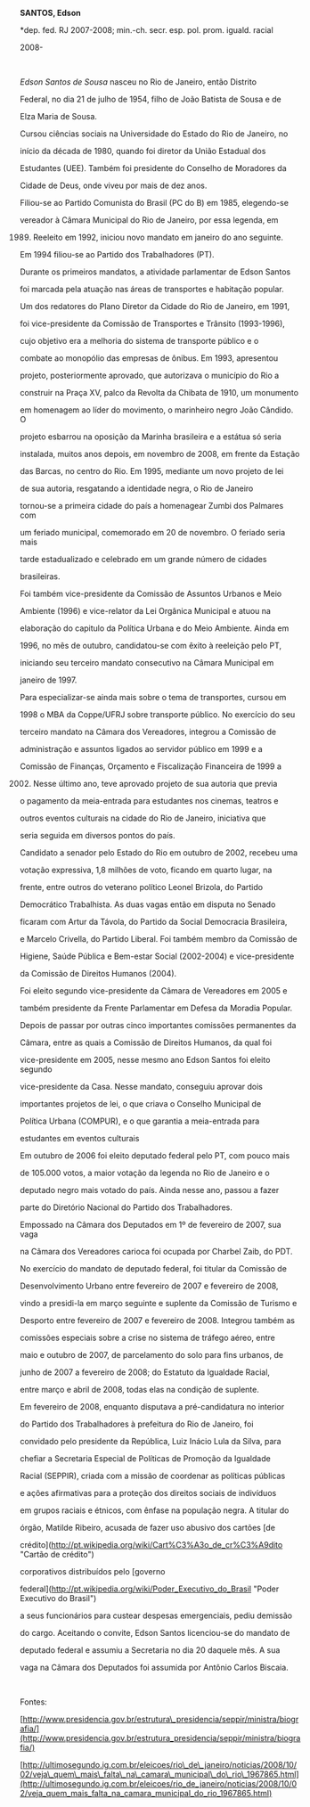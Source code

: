 **SANTOS, Edson**



\*dep. fed. RJ 2007-2008; min.-ch. secr. esp. pol. prom. iguald. racial

2008-



 



*Edson Santos de Sousa* nasceu no Rio de Janeiro, então Distrito

Federal, no dia 21 de julho de 1954, filho de João Batista de Sousa e de

Elza Maria de Sousa.



Cursou ciências sociais na Universidade do Estado do Rio de Janeiro, no

início da década de 1980, quando foi diretor da União Estadual dos

Estudantes (UEE). Também foi presidente do Conselho de Moradores da

Cidade de Deus, onde viveu por mais de dez anos.



Filiou-se ao Partido Comunista do Brasil (PC do B) em 1985, elegendo-se

vereador à Câmara Municipal do Rio de Janeiro, por essa legenda, em

1989. Reeleito em 1992, iniciou novo mandato em janeiro do ano seguinte.

Em 1994 filiou-se ao Partido dos Trabalhadores (PT).



Durante os primeiros mandatos, a atividade parlamentar de Edson Santos

foi marcada pela atuação nas áreas de transportes e habitação popular.

Um dos redatores do Plano Diretor da Cidade do Rio de Janeiro, em 1991,

foi vice-presidente da Comissão de Transportes e Trânsito (1993-1996),

cujo objetivo era a melhoria do sistema de transporte público e o

combate ao monopólio das empresas de ônibus. Em 1993, apresentou

projeto, posteriormente aprovado, que autorizava o município do Rio a

construir na Praça XV, palco da Revolta da Chibata de 1910, um monumento

em homenagem ao líder do movimento, o marinheiro negro João Cândido. O

projeto esbarrou na oposição da Marinha brasileira e a estátua só seria

instalada, muitos anos depois, em novembro de 2008, em frente da Estação

das Barcas, no centro do Rio. Em 1995, mediante um novo projeto de lei

de sua autoria, resgatando a identidade negra, o Rio de Janeiro

tornou-se a primeira cidade do país a homenagear Zumbi dos Palmares com

um feriado municipal, comemorado em 20 de novembro. O feriado seria mais

tarde estadualizado e celebrado em um grande número de cidades

brasileiras.



Foi também vice-presidente da Comissão de Assuntos Urbanos e Meio

Ambiente (1996) e vice-relator da Lei Orgânica Municipal e atuou na

elaboração do capitulo da Política Urbana e do Meio Ambiente. Ainda em

1996, no mês de outubro, candidatou-se com êxito à reeleição pelo PT,

iniciando seu terceiro mandato consecutivo na Câmara Municipal em

janeiro de 1997.



Para especializar-se ainda mais sobre o tema de transportes, cursou em

1998 o MBA da Coppe/UFRJ sobre transporte público. No exercício do seu

terceiro mandato na Câmara dos Vereadores, integrou a Comissão de

administração e assuntos ligados ao servidor público em 1999 e a

Comissão de Finanças, Orçamento e Fiscalização Financeira de 1999 a

2002. Nesse último ano, teve aprovado projeto de sua autoria que previa

o pagamento da meia-entrada para estudantes nos cinemas, teatros e

outros eventos culturais na cidade do Rio de Janeiro, iniciativa que

seria seguida em diversos pontos do país.



Candidato a senador pelo Estado do Rio em outubro de 2002, recebeu uma

votação expressiva, 1,8 milhões de voto, ficando em quarto lugar, na

frente, entre outros do veterano político Leonel Brizola, do Partido

Democrático Trabalhista. As duas vagas então em disputa no Senado

ficaram com Artur da Távola, do Partido da Social Democracia Brasileira,

e Marcelo Crivella, do Partido Liberal. Foi também membro da Comissão de

Higiene, Saúde Pública e Bem-estar Social (2002-2004) e vice-presidente

da Comissão de Direitos Humanos (2004).



Foi eleito segundo vice-presidente da Câmara de Vereadores em 2005 e

também presidente da Frente Parlamentar em Defesa da Moradia Popular.

Depois de passar por outras cinco importantes comissões permanentes da

Câmara, entre as quais a Comissão de Direitos Humanos, da qual foi

vice-presidente em 2005, nesse mesmo ano Edson Santos foi eleito segundo

vice-presidente da Casa. Nesse mandato, conseguiu aprovar dois

importantes projetos de lei, o que criava o Conselho Municipal de

Política Urbana (COMPUR), e o que garantia a meia-entrada para

estudantes em eventos culturais



Em outubro de 2006 foi eleito deputado federal pelo PT, com pouco mais

de 105.000 votos, a maior votação da legenda no Rio de Janeiro e o

deputado negro mais votado do país. Ainda nesse ano, passou a fazer

parte do Diretório Nacional do Partido dos Trabalhadores.



Empossado na Câmara dos Deputados em 1º de fevereiro de 2007, sua vaga

na Câmara dos Vereadores carioca foi ocupada por Charbel Zaib, do PDT.

No exercício do mandato de deputado federal, foi titular da Comissão de

Desenvolvimento Urbano entre fevereiro de 2007 e fevereiro de 2008,

vindo a presidi-la em março seguinte e suplente da Comissão de Turismo e

Desporto entre fevereiro de 2007 e fevereiro de 2008. Integrou também as

comissões especiais sobre a crise no sistema de tráfego aéreo, entre

maio e outubro de 2007, de parcelamento do solo para fins urbanos, de

junho de 2007 a fevereiro de 2008; do Estatuto da Igualdade Racial,

entre março e abril de 2008, todas elas na condição de suplente.



Em fevereiro de 2008, enquanto disputava a pré-candidatura no interior

do Partido dos Trabalhadores à prefeitura do Rio de Janeiro, foi

convidado pelo presidente da República, Luiz Inácio Lula da Silva, para

chefiar a Secretaria Especial de Políticas de Promoção da Igualdade

Racial (SEPPIR), criada com a missão de coordenar as políticas públicas

e ações afirmativas para a proteção dos direitos sociais de indivíduos

em grupos raciais e étnicos, com ênfase na população negra. A titular do

órgão, Matilde Ribeiro, acusada de fazer uso abusivo dos cartões [de

crédito](http://pt.wikipedia.org/wiki/Cart%C3%A3o_de_cr%C3%A9dito "Cartão de crédito")

corporativos distribuídos pelo [governo

federal](http://pt.wikipedia.org/wiki/Poder_Executivo_do_Brasil "Poder Executivo do Brasil")

a seus funcionários para custear despesas emergenciais, pediu demissão

do cargo. Aceitando o convite, Edson Santos licenciou-se do mandato de

deputado federal e assumiu a Secretaria no dia 20 daquele mês. A sua

vaga na Câmara dos Deputados foi assumida por Antônio Carlos Biscaia.



 



Fontes:



[http://www.presidencia.gov.br/estrutura\_presidencia/seppir/ministra/biografia/](http://www.presidencia.gov.br/estrutura_presidencia/seppir/ministra/biografia/)



[http://ultimosegundo.ig.com.br/eleicoes/rio\_de\_janeiro/noticias/2008/10/02/veja\_quem\_mais\_falta\_na\_camara\_municipal\_do\_rio\_1967865.html](http://ultimosegundo.ig.com.br/eleicoes/rio_de_janeiro/noticias/2008/10/02/veja_quem_mais_falta_na_camara_municipal_do_rio_1967865.html)



 



 



 



 



 

